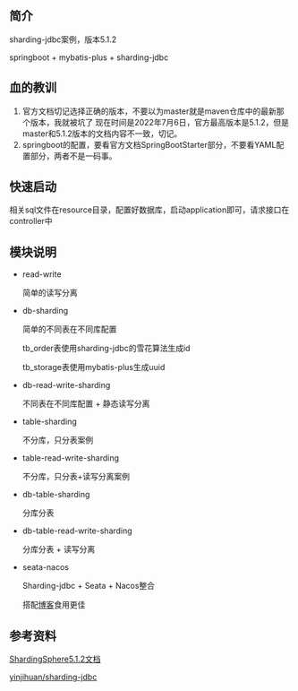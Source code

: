 ## 简介

sharding-jdbc案例，版本5.1.2

springboot + mybatis-plus + sharding-jdbc

## 血的教训
1. 官方文档切记选择正确的版本，不要以为master就是maven仓库中的最新那个版本，我就被坑了
   现在时间是2022年7月6日，官方最高版本是5.1.2，但是master和5.1.2版本的文档内容不一致，切记。
2. springboot的配置，要看官方文档SpringBootStarter部分，不要看YAML配置部分，两者不是一码事。

## 快速启动

相关sql文件在resource目录，配置好数据库，启动application即可，请求接口在controller中

## 模块说明

- read-write
  
  简单的读写分离

- db-sharding

  简单的不同表在不同库配置

  tb_order表使用sharding-jdbc的雪花算法生成id

  tb_storage表使用mybatis-plus生成uuid

- db-read-write-sharding

  不同表在不同库配置 + 静态读写分离

- table-sharding

  不分库，只分表案例

- table-read-write-sharding

  不分库，只分表+读写分离案例

- db-table-sharding

  分库分表

- db-table-read-write-sharding

  分库分表 + 读写分离

- seata-nacos

  Sharding-jdbc + Seata + Nacos整合

  搭配[博客](https://www.javaedit.com/archives/128/)食用更佳

## 参考资料

[ShardingSphere5.1.2文档](https://shardingsphere.apache.org/document/5.1.2/cn/overview/)

[yinjihuan/sharding-jdbc](https://github.com/yinjihuan/sharding-jdbc)